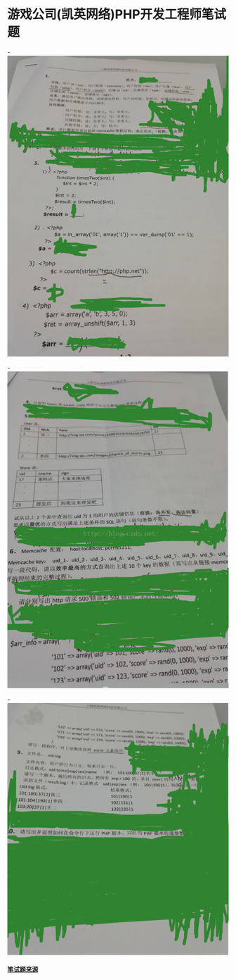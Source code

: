 # 游戏公司(凯英网络)PHP开发工程师笔试题

-![avatar](/picture/笔试题-1.png)

-![avatar](/picture/笔试题-2.png)

-![avatar](/picture/笔试题-3.png)


#### [笔试题来源](https://blog.csdn.net/whq19890827/article/details/52877758)

